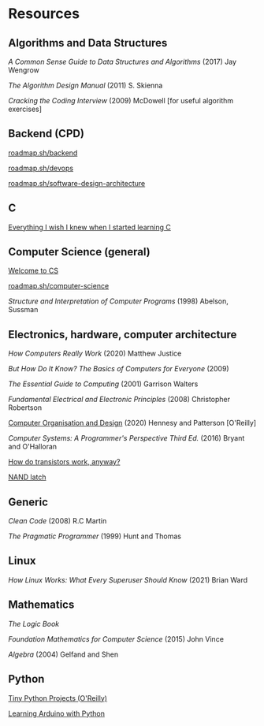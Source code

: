 # Resources

## Algorithms and Data Structures

_A Common Sense Guide to Data Structures and Algorithms_ (2017) Jay Wengrow

_The Algorithm Design Manual_ (2011) S. Skienna

_Cracking the Coding Interview_ (2009) McDowell [for useful algorithm exercises]

## Backend (CPD)

[roadmap.sh/backend](https://roadmap.sh/backend)

[roadmap.sh/devops](https://roadmap.sh/devops)

[roadmap.sh/software-design-architecture](https://roadmap.sh/software-design-architecture)

## C

[Everything I wish I knew when I started learning C](https://tmewett.com/c-tips/)

## Computer Science (general)

[Welcome to CS](https://runestone.academy/ns/books/published/welcomecs/index.html)

[roadmap.sh/computer-science](https://roadmap.sh/computer-science)

_Structure and Interpretation of Computer Programs_ (1998) Abelson, Sussman

## Electronics, hardware, computer architecture

_How Computers Really Work_ (2020) Matthew Justice

_But How Do It Know? The Basics of Computers for Everyone_ (2009)

_The Essential Guide to Computing_ (2001) Garrison Walters

_Fundamental Electrical and Electronic Principles_ (2008) Christopher Robertson

[Computer Organisation and Design](https://learning.oreilly.com/library/view/computer-organization-and/9781483221182/) (2020) Hennesy and Patterson [O'Reilly]

_Computer Systems: A Programmer's Perspective Third Ed._ (2016) Bryant and O'Halloran

[How do transistors work, anyway?](https://lcamtuf.substack.com/p/how-do-transistors-work-anyway)

[NAND latch](http://hyperphysics.phy-astr.gsu.edu/hbase/Electronic/nandlatch.html)

## Generic

_Clean Code_ (2008) R.C Martin

_The Pragmatic Programmer_ (1999) Hunt and Thomas

## Linux

_How Linux Works: What Every Superuser Should Know_ (2021) Brian Ward

## Mathematics

_The Logic Book_

_Foundation Mathematics for Computer Science_ (2015) John Vince

_Algebra_ (2004) Gelfand and Shen

## Python

[Tiny Python Projects (O'Reilly)](https://learning.oreilly.com/library/view/tiny-python-projects/9781617297519/)

[Learning Arduino with Python](https://realpython.com/arduino-python/)
